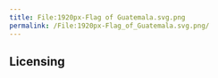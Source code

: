 ```yaml
---
title: File:1920px-Flag of Guatemala.svg.png
permalink: /File:1920px-Flag_of_Guatemala.svg.png/
---
```


## Licensing
